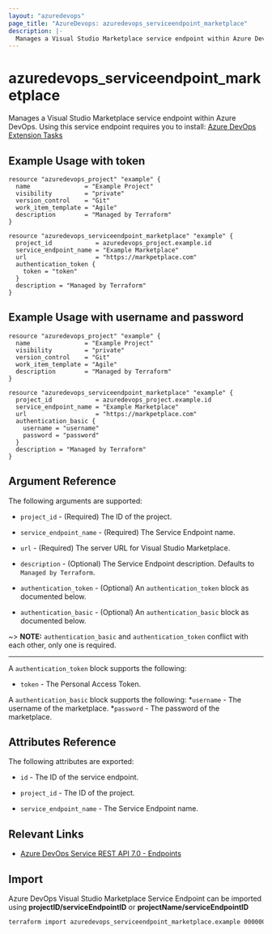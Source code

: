 ```yaml
---
layout: "azuredevops"
page_title: "AzureDevops: azuredevops_serviceendpoint_marketplace"
description: |-
  Manages a Visual Studio Marketplace service endpoint within Azure DevOps organization. Packaging and publishing Azure Devops and Visual Studio extensions to the Visual Studio Marketplace.
---
```


# azuredevops_serviceendpoint_marketplace

Manages a Visual Studio Marketplace service endpoint within Azure DevOps. Using this service endpoint requires you to install: [Azure DevOps Extension Tasks](https://marketplace.visualstudio.com/items?itemName=ms-devlabs.vsts-developer-tools-build-tasks)

## Example Usage with token

```hcl
resource "azuredevops_project" "example" {
  name               = "Example Project"
  visibility         = "private"
  version_control    = "Git"
  work_item_template = "Agile"
  description        = "Managed by Terraform"
}

resource "azuredevops_serviceendpoint_marketplace" "example" {
  project_id            = azuredevops_project.example.id
  service_endpoint_name = "Example Marketplace"
  url                   = "https://markpetplace.com"
  authentication_token {
    token = "token"
  }
  description = "Managed by Terraform"
}
```

## Example Usage with username and password

```hcl
resource "azuredevops_project" "example" {
  name               = "Example Project"
  visibility         = "private"
  version_control    = "Git"
  work_item_template = "Agile"
  description        = "Managed by Terraform"
}

resource "azuredevops_serviceendpoint_marketplace" "example" {
  project_id            = azuredevops_project.example.id
  service_endpoint_name = "Example Marketplace"
  url                   = "https://markpetplace.com"
  authentication_basic {
    username = "username"
    password = "password"
  }
  description = "Managed by Terraform"
}
```

## Argument Reference

The following arguments are supported:

* `project_id` - (Required) The ID of the project.

* `service_endpoint_name` - (Required) The Service Endpoint name.

* `url` - (Required) The server URL for Visual Studio Marketplace.

* `description` - (Optional) The Service Endpoint description. Defaults to `Managed by Terraform`.

* `authentication_token` - (Optional) An `authentication_token` block as documented below.

* `authentication_basic` - (Optional) An `authentication_basic` block as documented below.

~> **NOTE:** `authentication_basic` and `authentication_token` conflict with each other, only one is required.

---

A `authentication_token` block supports the following:

* `token` - The Personal Access Token.

A `authentication_basic` block supports the following:
*`username` - The username of the marketplace.
*`password` - The password of the marketplace.

## Attributes Reference

The following attributes are exported:

* `id` - The ID of the service endpoint.

* `project_id` - The ID of the project.

* `service_endpoint_name` - The Service Endpoint name.

## Relevant Links

- [Azure DevOps Service REST API 7.0 - Endpoints](https://docs.microsoft.com/en-us/rest/api/azure/devops/serviceendpoint/endpoints?view=azure-devops-rest-7.0)

## Import

Azure DevOps Visual Studio Marketplace Service Endpoint can be imported using **projectID/serviceEndpointID** or **projectName/serviceEndpointID**

```sh
terraform import azuredevops_serviceendpoint_marketplace.example 00000000-0000-0000-0000-000000000000/00000000-0000-0000-0000-000000000000
```
